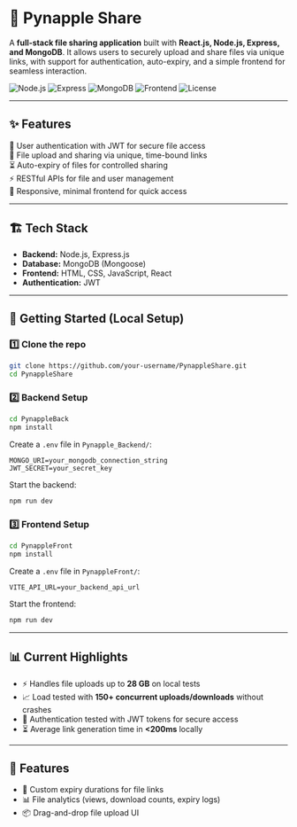 # 📂 Pynapple Share

A **full-stack file sharing application** built with **React.js, Node.js, Express, and MongoDB**. It allows users to securely upload and share files via unique links, with support for authentication, auto-expiry, and a simple frontend for seamless interaction.

![Node.js](https://img.shields.io/badge/Backend-Node.js-green)
![Express](https://img.shields.io/badge/Framework-Express-lightgrey)
![MongoDB](https://img.shields.io/badge/Database-MongoDB-brightgreen)
![Frontend](https://img.shields.io/badge/Frontend-HTML/CSS/JS-blue)
![License](https://img.shields.io/badge/License-MIT-orange)

---

## ✨ Features

🔐 User authentication with JWT for secure file access  
📂 File upload and sharing via unique, time-bound links  
⏳ Auto-expiry of files for controlled sharing  
⚡ RESTful APIs for file and user management  
📱 Responsive, minimal frontend for quick access  

---

## 🏗️ Tech Stack

- **Backend:** Node.js, Express.js  
- **Database:** MongoDB (Mongoose)  
- **Frontend:** HTML, CSS, JavaScript, React 
- **Authentication:** JWT  

---

## 🚀 Getting Started (Local Setup)

### 1️⃣ Clone the repo

```bash
git clone https://github.com/your-username/PynappleShare.git
cd PynappleShare
````

### 2️⃣ Backend Setup

```bash
cd PynappleBack
npm install
```

Create a `.env` file in `Pynapple_Backend/`:

```env
MONGO_URI=your_mongodb_connection_string
JWT_SECRET=your_secret_key
```

Start the backend:

```bash
npm run dev
```

### 3️⃣ Frontend Setup

```bash
cd PynappleFront
npm install
```

Create a `.env` file in `PynappleFront/`:

```env
VITE_API_URL=your_backend_api_url
```

Start the frontend:

```bash
npm run dev
```

---

## 📊 Current Highlights

- ⚡ Handles file uploads up to **28 GB** on local tests
- 📈 Load tested with **150+ concurrent uploads/downloads** without crashes
- 🔐 Authentication tested with JWT tokens for secure access
- ⏳ Average link generation time in **<200ms** locally

---

## 🔮 Features

- 📅 Custom expiry durations for file links
- 📊 File analytics (views, download counts, expiry logs)
- 📦 Drag-and-drop file upload UI
